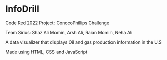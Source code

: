 # InfoDrill

Code Red 2022 Project: ConocoPhillips Challenge

Team Sirius: Shaz Ali Momin, Arsh Ali, Raian Momin, Neha Ali

A data visualizer that displays Oil and gas production information in the U.S

Made using HTML, CSS and JavaScript
